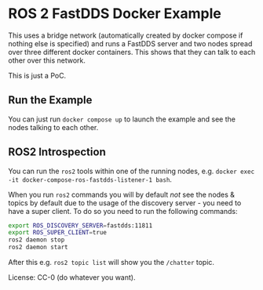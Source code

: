 # ROS 2 FastDDS Docker Example

This uses a bridge network (automatically created by docker compose if nothing else is specified) and runs a FastDDS server and two nodes spread over three different docker containers.
This shows that they can talk to each other over this network.

This is just a PoC.

## Run the Example
You can just run `docker compose up` to launch the example and see the nodes talking to each other.

## ROS2 Introspection
You can run the `ros2` tools within one of the running nodes, e.g. `docker exec -it docker-compose-ros-fastdds-listener-1 bash`.

When you run `ros2` commands you will by default _not_ see the nodes & topics by default due to the usage of the discovery server - you need to have a super client. To do so you need to run the following commands:
```bash
export ROS_DISCOVERY_SERVER=fastdds:11811
export ROS_SUPER_CLIENT=true
ros2 daemon stop
ros2 daemon start
```

After this e.g. `ros2 topic list` will show you the `/chatter` topic.

License: CC-0 (do whatever you want).
